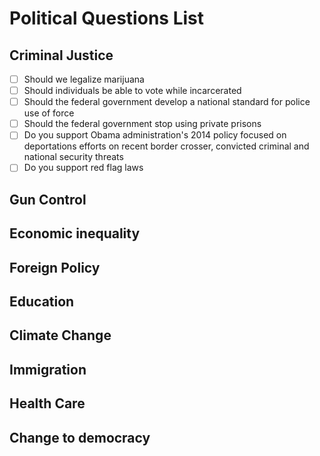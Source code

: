 # Political Questions List

## Criminal Justice

- [ ] Should we legalize marijuana
- [ ] Should individuals be able to vote while incarcerated
- [ ] Should the federal government develop a national standard for police use of force
- [ ] Should the federal government stop using private prisons
- [ ] Do you support Obama administration's 2014 policy focused on deportations 
      efforts on recent border crosser, convicted criminal and national security 
      threats
- [ ] Do you support red flag laws

## Gun Control


## Economic inequality


## Foreign Policy


## Education


## Climate Change


## Immigration





## Health Care



## Change to democracy





